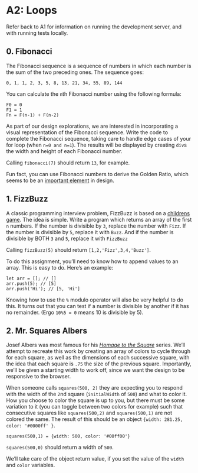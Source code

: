 # A2: Loops

Refer back to A1 for information on running the development server, and with running tests locally.

## 0. Fibonacci
The Fibonacci sequence is a sequence of numbers in which each number is the sum of the two preceding ones. The sequence goes:
```
0, 1, 1, 2, 3, 5, 8, 13, 21, 34, 55, 89, 144
```

You can calculate the `n`th Fibonacci number using the following formula:
```
F0 = 0
F1 = 1
Fn = F(n-1) + F(n-2)
```

As part of our design explorations, we are interested in incorporating a visual representation of the Fibonacci sequence. Write the code to complete the Fibonacci sequence, taking care to handle edge cases of your for loop (when `n=0 and n=1`). The results will be displayed by creating `div`s the width and height of each Fibonacci number. 

Calling `fibonacci(7)` should return `13`, for example.

Fun fact, you can use Fibonacci numbers to derive the Golden Ratio, which seems to be an [important element](https://knowyourmeme.com/memes/the-golden-ratio) in design.

## 1. FizzBuzz
A classic programming interview problem, FizzBuzz is based on a [childrens game](https://en.wikipedia.org/wiki/Fizz_buzz). The idea is simple. Write a program which returns an array of the first `n` numbers. If the number is divisible by `3`, replace the number with `Fizz`. If the number is divisible by `5`, replace it with `Buzz`. And if the number is divisible by BOTH `3` and `5`, replace it with `FizzBuzz`

Calling `fizzBuzz(5)` should return `[1,2,'Fizz',3,4,'Buzz']`.

To do this assignment, you’ll need to know how to append values to an array. This is easy to do. Here’s an example:
```
let arr = []; // []
arr.push(5); // [5]
arr.push('Hi'); // [5, 'Hi']
```

Knowing how to use the `%` modulo operator will also be very helpful to do this. It turns out that you can test if a number is divisible by another if it has no remainder. (Ergo `10%5 = 0` means 10 is divisible by 5).

## 2. Mr. Squares Albers
Josef Albers was most famous for his [*Homage to the Square*](https://www.moma.org/collection/works/73229) series. We’ll attempt to recreate this work by creating an array of colors to cycle through for each square, as well as the dimensions of each successive square, with the idea that each square is `.75` the size of the previous square. Importantly, we’ll be given a starting width to work off, since we want the design to be responsive to the browser.

When someone calls `squares(500, 2)` they are expecting you to respond with the width of the `2`nd square (`initialWidth` of `500`) and what to color it. How you choose to color the square is up to you, but there must be some variation to it (you can toggle between two colors for example) such that consecutive squares like `squares(500,2)` and `squares(500,1)` are not colored the same. The result of this should be an object `{width: 281.25, color: '#0000ff' }`. 

`squares(500,1) = {width: 500, color: '#00ff00'}`

`squares(500,0)` should return a width of `500`.

We’ll take care of the object return value, if you set the value of the `width` and `color` variables.